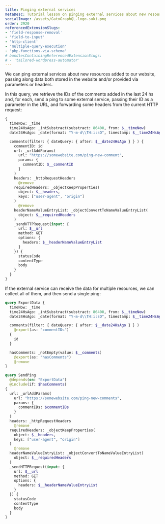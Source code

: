 ```yaml
---
title: Pinging external services
metaDesc: Tutorial lesson on pinging external services about new resources added to our website, passing along data both stored in the website and/or provided via parameters or headers.
socialImage: /assets/GatoGraphQL-logo-suki.png
order: 2920
referencedExtensionSlugs:
- 'field-response-removal'
- 'field-to-input'
- 'http-client'
- 'multiple-query-execution'
- 'php-functions-via-schema'
# bundlesContainingReferencedExtensionSlugs:
# - 'tailored-wordpress-automator'
---
```


We can ping external services about new resources added to our website, passing along data both stored in the website and/or provided via parameters or headers.

In this query, we retrieve the IDs of the comments added in the last 24 hs and, for each, send a ping to some external service, passing their ID as a parameter in the URL, and forwarding some headers from the current HTTP request:

```graphql
{
  timeNow: _time  
  time24HsAgo: _intSubstract(substract: 86400, from: $__timeNow)
  date24HsAgo: _date(format: "Y-m-d\\TH:i:sO", timestamp: $__time24HsAgo)

  comments(filter: { dateQuery: { after: $__date24HsAgo } } ) {
    commentID: id
    url: _urlAddParams(
      url: "https://somewebsite.com/ping-new-comment",
      params: {
        commentID: $__commentID
      }
    )
    headers: _httpRequestHeaders
      @remove
    requiredHeaders: _objectKeepProperties(
      object: $__headers,
      keys: ["user-agent", "origin"]
    )
      @remove
    headerNameValueEntryList: _objectConvertToNameValueEntryList(
      object: $__requiredHeaders
    )
    _sendHTTPRequest(input: {
      url: $__url
      method: GET
      options: {
        headers: $__headerNameValueEntryList
      }
    }) {
      statusCode
      contentType
      body
    }
  }
}
```

If the external service can receive the data for multiple resources, we can collect all of them, and then send a single ping:

```graphql
query ExportData {
  timeNow: _time  
  time24HsAgo: _intSubstract(substract: 86400, from: $__timeNow)
  date24HsAgo: _date(format: "Y-m-d\\TH:i:sO", timestamp: $__time24HsAgo)

  comments(filter: { dateQuery: { after: $__date24HsAgo } } )
    @export(as: "commentIDs")
  {
    id
  }

  hasComments: _notEmpty(value: $__comments)
    @export(as: "hasComments")
    @remove
}

query SendPing
  @depends(on: "ExportData")
  @include(if: $hasComments)
{
  url: _urlAddParams(
    url: "https://somewebsite.com/ping-new-comments",
    params: {
      commentIDs: $commentIDs
    }
  )
  headers: _httpRequestHeaders
    @remove
  requiredHeaders: _objectKeepProperties(
    object: $__headers,
    keys: ["user-agent", "origin"]
  )
    @remove
  headerNameValueEntryList: _objectConvertToNameValueEntryList(
    object: $__requiredHeaders
  )
  _sendHTTPRequest(input: {
    url: $__url
    method: GET
    options: {
      headers: $__headerNameValueEntryList
    }
  }) {
    statusCode
    contentType
    body
  }
}
```
